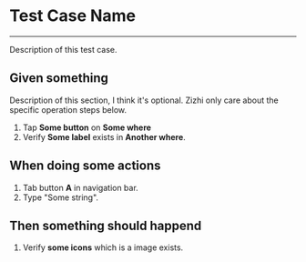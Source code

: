 # Test Case Name
----
Description of this test case.

## Given something
Description of this section, I think it's optional. Zizhi only care about the specific operation steps below.

1. Tap **Some button** on **Some where**
2. Verify **Some label** exists in **Another where**.

## When doing some actions

1. Tab button **A** in navigation bar.
2. Type "Some string".

## Then something should happend

1. Verify **some icons** which is a image exists.
